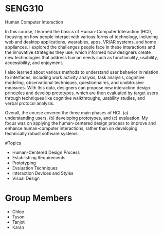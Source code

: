# SENG310
Human Computer Interaction

In this course, I learned the basics of Human-Computer Interaction (HCI), focusing on how people interact with various forms of technology, including web and desktop applications, wearables, apps, VR/AR systems, and home appliances. I explored the challenges people face in these interactions and the innovative strategies they use, which informed how designers create new technologies that address human needs such as functionality, usability, accessibility, and enjoyment.

I also learned about various methods to understand user behavior in relation to interfaces, including work activity analysis, task analysis, cognitive modeling, observational techniques, questionnaires, and unobtrusive measures. With this data, designers can propose new interaction design principles and develop prototypes, which are then evaluated by target users through techniques like cognitive walkthroughs, usability studies, and verbal protocol analysis.

Overall, the course covered the three main phases of HCI: (a) understanding users, (b) developing prototypes, and (c) evaluation. My focus was on applying the human-centered design process to improve and enhance human-computer interactions, rather than on developing technically robust software systems.

#Topics

- Human-Centered Design Process
- Establishing Requirements
- Prototyping
- Evaluation Techniques
- Interaction Devices and Styles
- Visual Design

# Group Members
- Chloe
- Tyson
- Tanjot
- Karan

